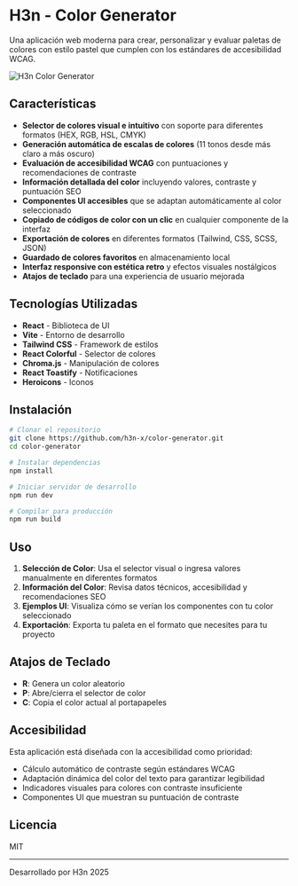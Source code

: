 # H3n - Color Generator

Una aplicación web moderna para crear, personalizar y evaluar paletas de colores con estilo pastel que cumplen con los estándares de accesibilidad WCAG.

![H3n Color Generator](https://github.com/user-attachments/assets/668cd12c-c4f2-41a7-903d-740b7809c7f2)

## Características

- **Selector de colores visual e intuitivo** con soporte para diferentes formatos (HEX, RGB, HSL, CMYK)
- **Generación automática de escalas de colores** (11 tonos desde más claro a más oscuro)
- **Evaluación de accesibilidad WCAG** con puntuaciones y recomendaciones de contraste
- **Información detallada del color** incluyendo valores, contraste y puntuación SEO
- **Componentes UI accesibles** que se adaptan automáticamente al color seleccionado
- **Copiado de códigos de color con un clic** en cualquier componente de la interfaz
- **Exportación de colores** en diferentes formatos (Tailwind, CSS, SCSS, JSON)
- **Guardado de colores favoritos** en almacenamiento local
- **Interfaz responsive con estética retro** y efectos visuales nostálgicos
- **Atajos de teclado** para una experiencia de usuario mejorada

## Tecnologías Utilizadas

- **React** - Biblioteca de UI
- **Vite** - Entorno de desarrollo
- **Tailwind CSS** - Framework de estilos
- **React Colorful** - Selector de colores
- **Chroma.js** - Manipulación de colores
- **React Toastify** - Notificaciones
- **Heroicons** - Iconos

## Instalación

```bash
# Clonar el repositorio
git clone https://github.com/h3n-x/color-generator.git
cd color-generator

# Instalar dependencias
npm install

# Iniciar servidor de desarrollo
npm run dev

# Compilar para producción
npm run build
```

## Uso

1. **Selección de Color**: Usa el selector visual o ingresa valores manualmente en diferentes formatos
2. **Información del Color**: Revisa datos técnicos, accesibilidad y recomendaciones SEO
3. **Ejemplos UI**: Visualiza cómo se verían los componentes con tu color seleccionado
4. **Exportación**: Exporta tu paleta en el formato que necesites para tu proyecto

## Atajos de Teclado

- **R**: Genera un color aleatorio
- **P**: Abre/cierra el selector de color
- **C**: Copia el color actual al portapapeles

## Accesibilidad

Esta aplicación está diseñada con la accesibilidad como prioridad:

- Cálculo automático de contraste según estándares WCAG
- Adaptación dinámica del color del texto para garantizar legibilidad
- Indicadores visuales para colores con contraste insuficiente
- Componentes UI que muestran su puntuación de contraste

## Licencia

MIT

---

Desarrollado por H3n 2025
